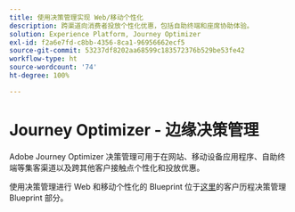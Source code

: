```yaml
---
title: 使用决策管理实现 Web/移动个性化
description: 跨渠道向消费者投放个性化优惠，包括自助终端和座席协助体验。
solution: Experience Platform, Journey Optimizer
exl-id: f2a6e7fd-c8bb-4356-8ca1-96956662ecf5
source-git-commit: 53237df8202aa68599c183572376b529be53fe42
workflow-type: ht
source-wordcount: '74'
ht-degree: 100%

---
```


# Journey Optimizer - 边缘决策管理

Adobe Journey Optimizer 决策管理可用于在网站、移动设备应用程序、自助终端等集客渠道以及跨其他客户接触点个性化和投放优惠。

使用决策管理进行 Web 和移动个性化的 Blueprint 位于[这里](../customer-journeys/decision_management/decision-management-edge.md)的客户历程决策管理 Blueprint 部分。

